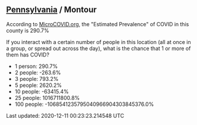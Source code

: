 
## [Pennsylvania](/united-states/pennsylvania) / Montour

According to [MicroCOVID.org](http://microcovid.org),
the "Estimated Prevalence" of COVID in this county is 290.7%

If you interact with a certain number of people in this location
(all at once in a group, or spread out across the day), what is the chance that
1 or more of them has COVID?

- 1 person: 290.7%
- 2 people: -263.6%
- 3 people: 793.2%
- 5 people: 2620.2%
- 10 people: -63415.4%
- 25 people: 1016711800.8%
- 100 people: -1068541235795040966904303845376.0%

Last updated: 2020-12-11 00:23:23.214548 UTC
